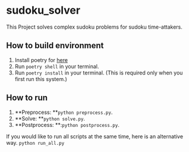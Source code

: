# sudoku_solver
This Project solves complex sudoku problems for sudoku time-attakers.

## How to build environment
1. Install poetry for [here](https://python-poetry.org/docs/#installation)
2. Run `poetry shell` in your terminal.
3. Run `poetry install` in your terminal. (This is required only when you first run this system.)

## How to run
1. **Preprocess: **`python preprocess.py`.  
2. **Solve: **`python solve.py`.  
3. **Postprocess: **:`python postprocess.py`.

If you would like to run all scripts at the same time, here is an alternative way.
`python run_all.py`
